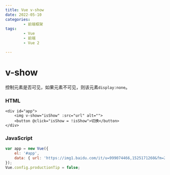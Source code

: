 ```yaml
---
title: Vue v-show
date: 2022-05-10
categories:
        - 前端框架
tags:
        - Vue
        - 前端
        - Vue 2

---
```


# v-show

控制元素是否可见，如果元素不可见，则该元素`display:none`。

### HTML

```vue
<div id="app">
    <img v-show="isShow" :src="url" alt="">
    <button @click="isShow = !isShow">切换</button>
</div>
```

### JavaScript

```js
var app = new Vue({
	el: '#app',
	data: { url: 'https://img1.baidu.com/it/u=999074466,1525171260&fm=253&fmt=auto&app=138&f=JPEG?w=500&h=333' },
});
Vue.config.productionTip = false;
```
